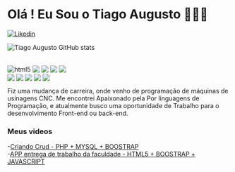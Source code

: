 # Olá ! Eu Sou o Tiago Augusto 🧑🏽‍💻

[![Likedin](https://img.shields.io/badge/LinkedIn-0077B5?style=for-the-badge&logo=linkedin&logoColor=white)](https://www.linkedin.com/in/tiago-augusto-melo-silva-177127b9/)

![Tiago Augusto GitHub stats](https://github-readme-stats.vercel.app/api?username=TiagoAugustoSilva&show_icons=true&theme=onedark)

<div style="display: inline_block"><br/>
<img align="center" alt="html5" src="https://img.shields.io/badge/HTML5-E34F26?style=for-the-badge&logo=html5&logoColor=white"/>
  <img align="center"  src="https://img.shields.io/badge/CSS3-1572B6?style=for-the-badge&logo=css3&logoColor=white"/>
  <img align="center"  src="https://img.shields.io/badge/JavaScript-F7DF1E?style=for-the-badge&logo=javascript&logoColor=black"/>
  <img align="center"  src="https://img.shields.io/badge/PHP-777BB4?style=for-the-badge&logo=php&logoColor=white"/>
  <img align="center"  src="https://img.shields.io/badge/Bootstrap-563D7C?style=for-the-badge&logo=bootstrap&logoColor=white"/><br/>
 <img align="center"  src="https://img.shields.io/badge/MySQL-00000F?style=for-the-badge&logo=mysql&logoColor=white"/>
  
  <img align="center" src="https://img.shields.io/badge/Express.js-404D59?style=for-the-badge"/>
   <img align="center" src="https://img.shields.io/badge/React-20232A?style=for-the-badge&logo=react&logoColor=61DAFB"/>
    <img align="center" src="https://img.shields.io/badge/Java-ED8B00?style=for-the-badge&logo=openjdk&logoColor=white"/>
     <img align="center" src="https://img.shields.io/badge/Node.js-43853D?style=for-the-badge&logo=node.js&logoColor=white"/>

</div>

 Fiz uma mudança de carreira, onde venho de programação de máquinas de usinagens CNC. 
 Me encontrei Apaixonado pela Por linguagens de Programação, e atualmente  busco uma oportunidade de Trabalho para o desenvolvimento Front-end ou back-end.


### Meus videos
-[Criando Crud - PHP + MYSQL + BOOSTRAP](https://www.youtube.com/watch?v=TlZ5RskORoM)<br/>
-[APP entrega de trabalho da faculdade - HTML5 + BOOSTRAP + JAVASCRIPT](https://www.youtube.com/watch?v=hB2yMBd7PGU)









